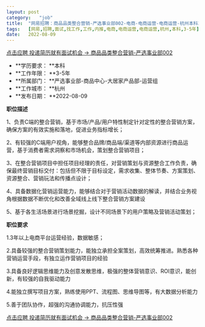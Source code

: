 ```yaml
---
layout:	post
category:	"job"
title:	"网易招聘：商品品类整合营销-严选事业部002-电商-电商运营-电商运营-杭州本科3-5年"
tags:	[网易,招聘,面试,找工作,工作,内推,电商,电商运营,电商运营,杭州,本科,3-5年]
date:	2022-08-09
---
```


[点击应聘 投递简历就有面试机会 ->  商品品类整合营销-严选事业部002](http://mobile.bole.netease.com/bole/boleDetail?id=40381&employeeId=346f03c3cda5f04c&key=all)



- **学历要求： **本科
- **工作年限： **3-5年
- **所属部门： **严选事业部-商品中心-大居家产品部-运营组
- **工作城市： **杭州
- **发布日期： **2022-08-09



**职位描述**

1、负责C端的整合营销，基于市场/产品/用户特性制定针对定性的整合营销方案，确保方案的有效实施和落地，促进业务指标增长；

2、有较强的C端用户视角，能够整合品牌/商品端/渠道等内部资源进行商品运营，基于消费者需求洞察和市场机会，策划整合营销项目；

3、在整合营销项目中担任项目经理的责任，对营销策划与资源整合工作负责，确保最终营销目标交付：包括但不限于目标设定，需求收集、整体节奏、方案策划、资源整合、营销玩法和传播点设计；

4、具备数据化营销运营能力，能够结合对于营销活动数据的解读，并结合业务视角根据数据不断优化和改善全域线上线下整合营销方案建设

5、基于各生活场景进行场景挖掘，设计不同场景下的用户策略及营销活动策划；



**职位要求**

1.3年以上电商平台运营经验，数据敏感；

2.具备较强的整合营销策划能力，能独立承担全案策划，高效统筹推进。熟悉各种营销运营手段，有独立运作营销项目的经验

3.具备良好逻辑思维能力及创意发散思维，极强的整体营销意识、ROI意识，能创新，有较强的自我驱动能力

4.能独立撰写项目方案，熟练使用PPT、流程图、思维导图等，有大数据分析能力

5.善于团队协作，超强的沟通协调能力，抗压性强



[点击应聘 投递简历就有面试机会 ->  商品品类整合营销-严选事业部002](http://mobile.bole.netease.com/bole/boleDetail?id=40381&employeeId=346f03c3cda5f04c&key=all)